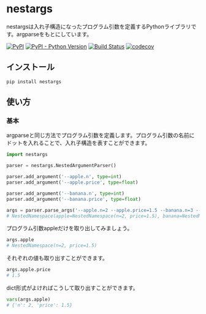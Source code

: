# nestargs

nestargsは入れ子構造になったプログラム引数を定義するPythonライブラリです。argparseをもとにしています。

[![PyPI](https://img.shields.io/pypi/v/nestargs.svg)](https://pypi.org/project/nestargs/)
[![PyPI - Python Version](https://img.shields.io/pypi/pyversions/nestargs.svg)](https://pypi.org/project/nestargs/)
[![Build Status](https://travis-ci.com/speg03/nestargs.svg?branch=master)](https://travis-ci.com/speg03/nestargs)
[![codecov](https://codecov.io/gh/speg03/nestargs/branch/master/graph/badge.svg)](https://codecov.io/gh/speg03/nestargs)

## インストール

```
pip install nestargs
```

## 使い方

### 基本

argparseと同じ方法でプログラム引数を定義します。プログラム引数の名前にドットを入れることで、入れ子構造を表すことができます。

```python
import nestargs

parser = nestargs.NestedArgumentParser()

parser.add_argument('--apple.n', type=int)
parser.add_argument('--apple.price', type=float)

parser.add_argument('--banana.n', type=int)
parser.add_argument('--banana.price', type=float)

args = parser.parse_args('--apple.n=2 --apple.price=1.5 --banana.n=3 --banana.price=3.5'.split())
# NestedNamespace(apple=NestedNamespace(n=2, price=1.5), banana=NestedNamespace(n=3, price=3.5))
```

プログラム引数appleだけを取り出してみましょう。

```python
args.apple
# NestedNamespace(n=2, price=1.5)
```

それぞれの値も取り出すことができます。

```python
args.apple.price
# 1.5
```

dict形式がよければこうして取り出すことができます。

```python
vars(args.apple)
# {'n': 2, 'price': 1.5}
```
